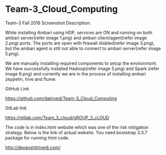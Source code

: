# Team-3_Cloud_Computing
Team-3 Fall 2016
Screenshot Description:



While installing Ambari using HDP, services are ON and running on both ambari server(refer image 1.png) and 
ambari client/agent(refer image 2.png) ports.
The ports are open with firewall disbled(refer image 3.png), but the ambari agent is still not able to connect to ambari server(refer image 5.png).

We are manually installing required components to setup the environmont. We have successfully installed Hadoop(refer image 5.png) 
and Spark (refer image 6.png) and currently we are in the process of installing ambari zeppelin, hive and flume. 


GitHub Link

https://github.com/datrived/Team-3_Cloud_Computing
  
GitLab link

https://gitlab.com/Team_3_cloud/gROUP_3_cLOUD


The code is in index.html website which was one of the risk mitigation strategy.
Below is the link of actual website. You need bootstrap 3.3.7 package for running html code.


http://devanshitrivedi.com/
